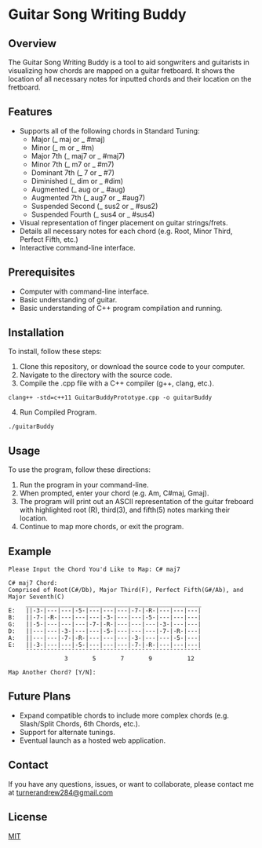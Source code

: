 # Guitar Song Writing Buddy

## Overview
The Guitar Song Writing Buddy is a tool to aid songwriters and guitarists in visualizing how chords are mapped on a guitar fretboard. It shows the location of all necessary notes for inputted chords and their location on the fretboard.

## Features
- Supports all of the following chords in Standard Tuning:
   * Major (_ maj or _ #maj)
   * Minor (_ m or _ #m)
   * Major 7th (_ maj7 or _ #maj7)
   * Minor 7th (_ m7 or _ #m7)
   * Dominant 7th (_ 7 or _ #7)
   * Diminished (_ dim or _ #dim)
   * Augmented (_ aug or _ #aug)
   * Augmented 7th (_ aug7 or _ #aug7)
   * Suspended Second (_ sus2 or _ #sus2)
   * Suspended Fourth (_ sus4 or _ #sus4)
- Visual representation of finger placement on guitar strings/frets.
- Details all necessary notes for each chord (e.g. Root, Minor Third, Perfect Fifth, etc.)
- Interactive command-line interface.

## Prerequisites
- Computer with command-line interface.
- Basic understanding of guitar.
- Basic understanding of C++ program compilation and running.

## Installation
To install, follow these steps:

1. Clone this repository, or download the source code to your computer.
2. Navigate to the directory with the source code.
3. Compile the .cpp file with a C++ compiler (g++, clang, etc.).
```
clang++ -std=c++11 GuitarBuddyPrototype.cpp -o guitarBuddy
```
4. Run Compiled Program.
```
./guitarBuddy
```
   
## Usage
To use the program, follow these directions:

1. Run the program in your command-line.
2. When prompted, enter your chord (e.g. Am, C#maj, Gmaj).
3. The program will print out an ASCII representation of the guitar freboard with highlighted root (R), third(3), and fifth(5) notes marking their location.
4. Continue to map more chords, or exit the program.

## Example
```
Please Input the Chord You'd Like to Map: C# maj7

C# maj7 Chord: 
Comprised of Root(C#/Db), Major Third(F), Perfect Fifth(G#/Ab), and Major Seventh(C)
     __________________________________________________
E:   ||-3-|---|---|-5-|---|---|---|-7-|-R-|---|---|---|
B:   ||-7-|-R-|---|---|---|-3-|---|---|-5-|---|---|---|
G:   ||-5-|---|---|---|-7-|-R-|---|---|---|-3-|---|---|
D:   ||---|---|-3-|---|---|-5-|---|---|---|-7-|-R-|---|
A:   ||---|---|-7-|-R-|---|---|---|-3-|---|---|-5-|---|
E:   ||-3-|---|---|-5-|---|---|---|-7-|-R-|---|---|---|
     ¯¯¯¯¯¯¯¯¯¯¯¯¯¯¯¯¯¯¯¯¯¯¯¯¯¯¯¯¯¯¯¯¯¯¯¯¯¯¯¯¯¯¯¯¯¯¯¯¯¯
                3       5       7       9          12

Map Another Chord? [Y/N]: 
```

## Future Plans
- Expand compatible chords to include more complex chords (e.g. Slash/Split Chords, 6th Chords, etc.).
- Support for alternate tunings.
- Eventual launch as a hosted web application.

## Contact
If you have any questions, issues, or want to collaborate, please contact me at turnerandrew284@gmail.com

## License

[MIT](https://choosealicense.com/licenses/mit/)
